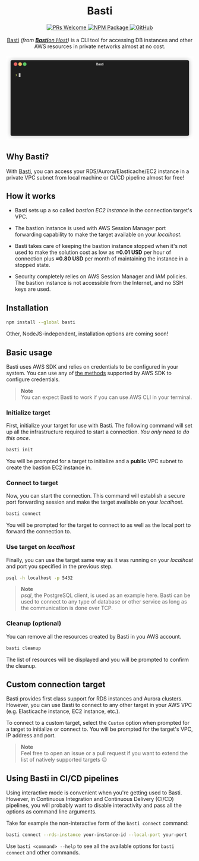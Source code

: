 <h1 align="center">Basti</h1>

<div align="center">
  <a href="https://makeapullrequest.com/">
    <img alt="PRs Welcome" src="https://img.shields.io/badge/PRs-welcome-brightgreen.svg?style=flat">
  </a>
  <a href="https://www.npmjs.com/package/basti">
    <img alt="NPM Package" src="https://img.shields.io/npm/v/basti?color=blue">
  </a>
  <a href="./LICENSE">
    <img alt="GitHub" src="https://img.shields.io/github/license/BohdanPetryshyn/basti">
  </a>
</div>

<br/>

<div align="center">
  <a href="https://github.com/BohdanPetryshyn/basti">Basti</a> <em>(from <a href="https://en.wikipedia.org/wiki/Bastion_host"><strong>Basti</strong>on Host</a>)</em> is a CLI tool for accessing DB instances and other AWS resources in private networks almost at no cost. 
</div>

<br/>

<div align="center">
  <img alt="Demo" src="./docs/demo/demo.gif">
</div>

## Why Basti?

With [Basti](https://github.com/BohdanPetryshyn/basti), you can access your RDS/Aurora/Elasticache/EC2 instance in a private VPC subnet from local machine or CI/CD pipeline almost for free!

## How it works

- Basti sets up a so called _bastion EC2 instance_ in the connection target's VPC.

- The bastion instance is used with AWS Session Manager port forwarding capability to make the target available on your _localhost_.

- Basti takes care of keeping the bastion instance stopped when it's not used to make the solution cost as low as **≈0.01 USD** per hour of connection plus **≈0.80 USD** per month of maintaining the instance in a stopped state.

- Security completely relies on AWS Session Manager and IAM policies. The bastion instance is not accessible from the Internet, and no SSH keys are used.

## Installation

```sh
npm install --global basti
```

Other, NodeJS-independent, installation options are coming soon!

## Basic usage

Basti uses AWS SDK and relies on credentials to be configured in your system. You can use any of [the methods](https://docs.aws.amazon.com/sdk-for-javascript/v3/developer-guide/setting-credentials-node.html) supported by AWS SDK to configure credentials.

> **Note**  
> You can expect Basti to work if you can use AWS CLI in your terminal.

### Initialize target

First, initialize your target for use with Basti. The following command will set up all the infrastructure required to start a connection. _You only need to do this once_.

```sh
basti init
```

You will be prompted for a target to initialize and a **public** VPC subnet to create the bastion EC2 instance in.

### Connect to target

Now, you can start the connection. This command will establish a secure port forwarding session and make the target available on your _localhost_.

```sh
basti connect
```

You will be prompted for the target to connect to as well as the local port to forward the connection to.

### Use target on _localhost_

Finally, you can use the target same way as it was running on your _localhost_ and port you specified in the previous step.

```sh
psql -h localhost -p 5432
```

> **Note**  
> _psql_, the PostgreSQL client, is used as an example here. Basti can be used to connect to any type of database or other service as long as the communication is done over TCP.

### Cleanup (optional)

You can remove all the resources created by Basti in you AWS account.

```sh
basti cleanup
```

The list of resources will be displayed and you will be prompted to confirm the cleanup.

## Custom connection target

Basti provides first class support for RDS instances and Aurora clusters. However, you can use Basti to connect to any other target in your AWS VPC (e.g. Elasticache instance, EC2 instance, etc.).

To connect to a custom target, select the `Custom` option when prompted for a target to initialize or connect to. You will be prompted for the target's VPC, IP address and port.

> **Note**  
> Feel free to open an issue or a pull request if you want to extend the list of natively supported targets 😉

## Using Basti in CI/CD pipelines

Using interactive mode is convenient when you're getting used to Basti. However, in Continuous Integration and Continuous Delivery (CI/CD) pipelines, you will probably want to disable interactivity and pass all the options as command line arguments.

Take for example the non-interactive form of the `basti connect` command:

```sh
basti connect --rds-instance your-instance-id --local-port your-port
```

Use `basti <command> --help` to see all the available options for `basti connect` and other commands.
